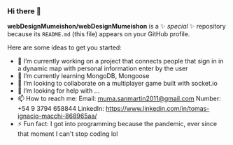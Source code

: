 ### Hi there 👋


**webDesignMumeishon/webDesignMumeishon** is a ✨ _special_ ✨ repository because its `README.md` (this file) appears on your GitHub profile.

Here are some ideas to get you started:

- 🔭 I’m currently working on a project that connects people that sign in in a dynamic map with personal information enter by the user
- 🌱 I’m currently learning MongoDB, Mongoose
- 👯 I’m looking to collaborate on a multiplayer game built with socket.io
- 🤔 I’m looking for help with ...
- 📫 How to reach me:
  Email:    muma.sanmartin2011@gmail.com
  Number:   +54 9 3794 658844
  LinkedIn: https://www.linkedin.com/in/tomas-ignacio-macchi-868965aa/
- ⚡ Fun fact: I got into programming because the pandemic, ever since that moment I can't stop coding lol

